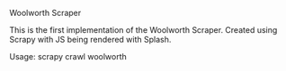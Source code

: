 Woolworth Scraper

This is the first implementation of the Woolworth Scraper. Created using Scrapy with JS being rendered with 
Splash.

Usage: scrapy crawl woolworth

